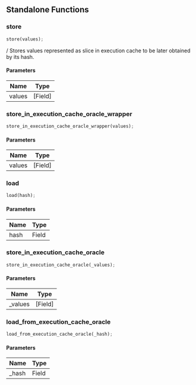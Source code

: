 ## Standalone Functions

### store

```rust
store(values);
```

/ Stores values represented as slice in execution cache to be later obtained by its hash.

#### Parameters
| Name | Type |
| --- | --- |
| values | [Field] |

### store_in_execution_cache_oracle_wrapper

```rust
store_in_execution_cache_oracle_wrapper(values);
```

#### Parameters
| Name | Type |
| --- | --- |
| values | [Field] |

### load

```rust
load(hash);
```

#### Parameters
| Name | Type |
| --- | --- |
| hash | Field |

### store_in_execution_cache_oracle

```rust
store_in_execution_cache_oracle(_values);
```

#### Parameters
| Name | Type |
| --- | --- |
| _values | [Field] |

### load_from_execution_cache_oracle

```rust
load_from_execution_cache_oracle(_hash);
```

#### Parameters
| Name | Type |
| --- | --- |
| _hash | Field |

